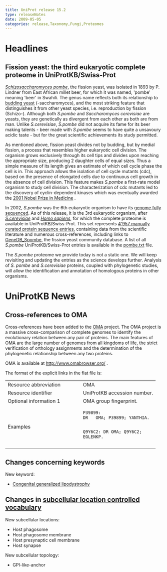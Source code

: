 ```yaml
---
title: UniProt release 15.2
type: releaseNotes
date: 2009-05-05
categories: release,Taxonomy,Fungi,Proteomes
---
```


# Headlines

## Fission yeast: the third eukaryotic complete proteome in UniProtKB/Swiss-Prot

[_Schizosaccharomyces pombe_](https://www.uniprot.org/taxonomy/4896), the fission yeast, was isolated in 1893 by P. Lindner from East African millet beer, for which it was named, 'pombe' meaning 'beer' in Swahili. The genus name reflects both its relationship to [budding yeast](https://www.uniprot.org/taxonomy/4932) (-saccharomyces), and the most striking feature that distinguishes it from other yeast species, i.e. reproduction by fission (Schizo-). Although both _S.pombe_ and _Saccharomyces cerevisiae_ are yeasts, they are genetically as divergent from each other as both are from man. Unlike _S.cerevisiae_, _S.pombe_ did not acquire its fame for its beer making talents - beer made with _S.pombe_ seems to have quite a unsavoury acidic taste - but for the great scientific achievements its study permitted.

As mentioned above, fission yeast divides not by budding, but by medial fission, a process that resembles higher eukaryotic cell division. The organism grows exclusively through its cell tips and divides upon reaching the appropriate size, producing 2 daughter cells of equal sizes. Thus a simple measure of its length gives an estimate of which cell cycle phase the cell is in. This approach allows the isolation of cell cycle mutants (cdc), based on the presence of elongated cells due to continuous cell growth in the absence of cell division. This feature makes _S.pombe_ a first-rate model organism to study cell division. The characterization of cdc mutants led to the discovery of cyclin-dependent kinases which was eventually awarded the [2001 Nobel Prize in Medicine](http://nobelprize.org/nobel_prizes/medicine/laureates/2001/index.html) .

In 2002, _S.pombe_ was the 6th eukaryotic organism to have its [genome fully sequenced](http://view.ncbi.nlm.nih.gov/pubmed/11859360). As of this release, it is the 3rd eukaryotic organism, after [_S.cerevisiae_](https://www.uniprot.org/release-notes/2007-01-09-release) and [_Homo sapiens_](https://www.uniprot.org/release-notes/2008-09-02-release), for which the complete proteome is available in UniProtKB/Swiss-Prot. This set represents [4'957 manually curated protein sequence entries](https://www.uniprot.org/uniprotkb?query=taxonomy_id:4896+AND+reviewed:true+AND+keyword:KW-0181), containing data from the scientific literature and numerous cross-references, including links to [GeneDB_Spombe](http://www.genedb.org/genedb/pombe/), the fission yeast community database. A list of all _S.pombe_ UniProtKB/Swiss-Prot entries is available in the [pombe.txt](https://ftp.uniprot.org/pub/databases/uniprot/current_release/knowledgebase/complete/docs/pombe) file.

The _S.pombe_ proteome we provide today is not a static one. We will keep revisiting and updating the entries as the science develops further. Analysis of _S. pombe_ and _S.cerevisiae_ proteins, coupled with phylogenetic studies, will allow the identification and annotation of homologous proteins in other organisms.

# UniProtKB News

## Cross-references to OMA

Cross-references have been added to the [OMA](http://www.omabrowser.org/) project. The OMA project is a massive cross-comparison of complete genomes to identify the evolutionary relation between any pair of proteins. The main features of OMA are the large number of genomes from all kingdoms of life, the strict verification of orthology assignments and the determination of the phylogenetic relationship between any two proteins.

OMA is available at <http://www.omabrowser.org/> .

The format of the explicit links in the flat file is:

<table><colgroup><col style="width: 50%" /><col style="width: 50%" /></colgroup><tbody><tr class="odd"><td>Resource abbreviation</td><td>OMA</td></tr><tr class="even"><td>Resource identifier</td><td>UniProtKB accession number.</td></tr><tr class="odd"><td>Optional information 1</td><td>OMA group fingerprint.</td></tr><tr class="even"><td>Examples</td><td><pre><code>P39899:
DR   OMA; P39899; YANTHIA.

Q9Y6C2:
DR OMA; Q9Y6C2; EGLENKP.</code></pre></td></tr></tbody></table>

## Changes concerning keywords

New keyword:

- [Congenital generalized lipodystrophy](https://www.uniprot.org/keywords/KW-1022)

## Changes in [subcellular location controlled vocabulary](https://ftp.uniprot.org/pub/databases/uniprot/current_release/knowledgebase/complete/docs/subcell)

New subcellular locations:

- Host phagosome
- Host phagosome membrane
- Host presynaptic cell membrane
- Host synapse

New subcellular topology:

- GPI-like-anchor
